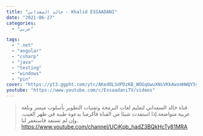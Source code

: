 ```yaml
---
title: "خالد السعداني - Khalid ESSAADANI"
date: "2021-06-27"
categories:
  - "عربي"

tags:
  - ".net"
  - "angular"
  - "csharp"
  - "java"
  - "testing"
  - "windows"
  - "pin"
cover: "https://yt3.ggpht.com/ytc/AKedOLSdPDzKB_WOGqGwuXNsVKkAwsmHWQY5yCFlapzdoQ=s88-c-k-c0x00ffffff-no-rj"
youtube: "https://www.youtube.com/c/EssaadaniTV/videos"
---
```


> قناة خالد السعداني لتعليم لغات البرمجة وتقنيات التطوير بأسلوب ميسر وبلغة عربية متواضعة.إذا استفدت شيئا من القناة فأكرمنا بدعوة طيبة في ظهر الغيب، وإن لم تستفد فاستغفر لنا. https://www.youtube.com/channel/UCjKpb_hadZ3BQkHcTy81MRA
